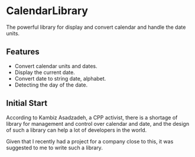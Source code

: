 # CalendarLibrary

The powerful library for display and convert calendar and handle the date units.

## Features

- Convert calendar units and dates.
- Display the current date.
- Convert date to string date, alphabet.
- Detecting the day of the date.


## Initial Start

According to Kambiz Asadzadeh, a CPP activist, there is a shortage of library for management and control over calendar and date, and the design of such a library can help a lot of developers in the world.

Given that I recently had a project for a company close to this, it was suggested to me to write such a library.
